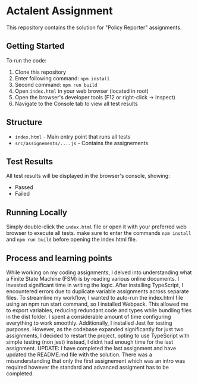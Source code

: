 
# Actalent Assignment

This repository contains the solution for "Policy Reporter" assignments.

## Getting Started

To run the code:

1. Clone this repository
2. Enter following command: `npm install`
3. Second command: `npm run build`
4. Open `index.html` in your web browser (located in root)
5. Open the browser's developer tools (F12 or right-click -> Inspect)
6. Navigate to the Console tab to view all test results

## Structure

- `index.html` - Main entry point that runs all tests
- `src/assignements/....js` - Contains the assignements

## Test Results

All test results will be displayed in the browser's console, showing:
- Passed
- Failed

## Running Locally

Simply double-click the `index.html` file or open it with your preferred web browser to execute all tests.
make sure to enter the commands `npm install` and `npm run build` before opening the  index.html file.

## Process and learning points
While working on my coding assignments, I delved into understanding what a Finite State Machine (FSM) is by reading various online documents. I invested significant time in writing the logic. After installing TypeScript, I encountered errors due to duplicate variable assignments across separate files. To streamline my workflow, I wanted to auto-run the index.html file using an npm run start command, so I installed Webpack. This allowed me to export variables, reducing redundant code and types while bundling files in the dist folder. I spent a considerable amount of time configuring everything to work smoothly. Additionally, I installed Jest for testing purposes. However, as the codebase expanded significantly for just two assignments, I decided to restart the project, opting to use TypeScript with simple testing  (non jest) instead, I didnt had enough time for the last assignment.
UPDATE: I have completed the last assignment and have updated the README.md file with the solution. There was a misunderstanding that only the first assignement which was an intro was required however the standard and advanced assigment has to be completed.